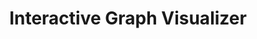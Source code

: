 ---
layout: page
title: Interactive Graph Visualizer
description: An interactive app to run different graph-based algorithms
img: assets/img/GraphViz.png
importance: 3
langs: [cpp]
github : https://github.com/Kadle11/Visualization_And_Operations_On_Graphs
# category: fun
---